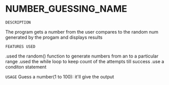 # NUMBER_GUESSING_NAME

``DESCRIPTION``

The program gets a number from the user compares to the random num generated by the progam and displays results

``FEATURES USED``

.used the random() function to generate numbers from an to a particular range
.used the while loop to keep count of the attempts till success
.use a conditon statement

``USAGE``
Guess a number(1 to 100):
it'll give the output
